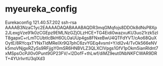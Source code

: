 # myeureka_config
Eurekaconfig
121.40.57.202 ssh-rsa AAAAB3NzaC1yc2EAAAADAQABAAABAQDR3mqGMqfojs8DDOk8dNsP8Xp2JLexgVze91k0zCGEpz9EMLNzGZjOLzHCE+TG4Eidi0wazxuKU3uo21rzk5zIT8gapxC+rLmTCUbtIcBkH6OLOaUUp4gs8FNxeBwU4QTFdYVT/cAo68QuXOytE/8RYcqxTYNxTldMReIXr9Q7phC6zvYGEq4vsmI+Y/dI2v4/TvOk566eNVk5moVNjgxRZySs9RFjjgY0mSR6HNBVLZ3QLXCIVpgs1GfV1pOkm5ianRIdnt7xMSpsOcPJl0v0Punt9GP23FV/+l2DofF+thLwf/diMZ9eut0NbNKFCWAR9DRT+4YUrIvrtU3qlXd3

